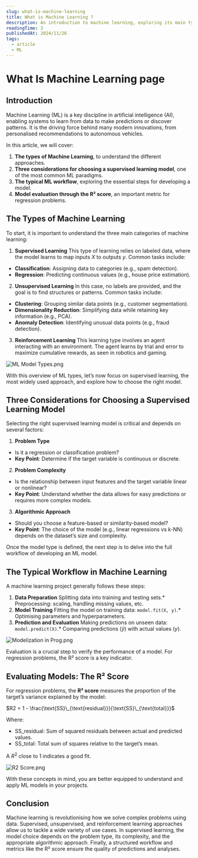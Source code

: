 ```yaml
---
slug: what-is-machine-learning
title: What is Machine Learning ?
description: An introduction to machine learning, exploring its main types, key model selection criteria, and the workflow from training to evaluation, with a focus on practical insights.
readingTime: 3
publishedAt: 2024/11/26
tags:
  - article
  - ML
---
```


# What Is Machine Learning page

## Introduction

Machine Learning (ML) is a key discipline in artificial intelligence (AI), enabling systems to learn from data to make predictions or discover patterns. It is the driving force behind many modern innovations, from personalised recommendations to autonomous vehicles.

In this article, we will cover:

1. **The types of Machine Learning**, to understand the different approaches.
2. **Three considerations for choosing a supervised learning model**, one of the most common ML paradigms.
3. **The typical ML workflow**, exploring the essential steps for developing a model.
4. **Model evaluation through the R² score**, an important metric for regression problems.

## The Types of Machine Learning

To start, it is important to understand the three main categories of machine learning:

1. **Supervised Learning** This type of learning relies on labeled data, where the model learns to map inputs $X$ to outputs $y$. Common tasks include:

- **Classification**: Assigning data to categories (e.g., spam detection).
- **Regression**: Predicting continuous values (e.g., house price estimation).

2. **Unsupervised Learning** In this case, no labels are provided, and the goal is to find structures or patterns. Common tasks include:

- **Clustering**: Grouping similar data points (e.g., customer segmentation).
- **Dimensionality Reduction**: Simplifying data while retaining key information (e.g., PCA).
- **Anomaly Detection**: Identifying unusual data points (e.g., fraud detection).

3. **Reinforcement Learning** This learning type involves an agent interacting with an environment. The agent learns by trial and error to maximize cumulative rewards, as seen in robotics and gaming.

![ML Model Types.png](/portfolio/ML/types.png)

With this overview of ML types, let’s now focus on supervised learning, the most widely used approach, and explore how to choose the right model.

## Three Considerations for Choosing a Supervised Learning Model

Selecting the right supervised learning model is critical and depends on several factors:

1. **Problem Type**

- Is it a regression or classification problem?
- **Key Point**: Determine if the target variable is continuous or discrete.

2. **Problem Complexity**

- Is the relationship between input features and the target variable linear or nonlinear?
- **Key Point**: Understand whether the data allows for easy predictions or requires more complex models.

3. **Algorithmic Approach**

- Should you choose a feature-based or similarity-based model?
- **Key Point**: The choice of the model (e.g., linear regressions vs k-NN) depends on the dataset’s size and complexity.

Once the model type is defined, the next step is to delve into the full workflow of developing an ML model.

## The Typical Workflow in Machine Learning

A machine learning project generally follows these steps:

1. **Data Preparation** Splitting data into training and testing sets.\* Preprocessing: scaling, handling missing values, etc.
2. **Model Training** Fitting the model on training data: `model.fit(X, y)`.\* Optimising parameters and hyperparameters.
3. **Prediction and Evaluation** Making predictions on unseen data: `model.predict(X)`.\* Comparing predictions ($\hat{y}$​) with actual values ($y$).

![Modelization in Prog.png](/portfolio/ML/model.png)

Evaluation is a crucial step to verify the performance of a model. For regression problems, the R² score is a key indicator.

## Evaluating Models: The R² Score

For regression problems, the **R² score** measures the proportion of the target’s variance explained by the model:

$R2 = 1 - \frac{\text{SS}\_{\text{residual}}}{\text{SS}\_{\text{total}}}$

Where:

- $\text{SS}\_{\text{residual}}$​: Sum of squared residuals between actual and predicted values.
- $\text{SS}\_{\text{total}}$​: Total sum of squares relative to the target’s mean.

A $R^2$ close to 1 indicates a good fit.

![R2 Score.png](/portfolio/ML/r2.png)

With these concepts in mind, you are better equipped to understand and apply ML models in your projects.

## Conclusion

Machine learning is revolutionising how we solve complex problems using data. Supervised, unsupervised, and reinforcement learning approaches allow us to tackle a wide variety of use cases. In supervised learning, the model choice depends on the problem type, its complexity, and the appropriate algorithmic approach. Finally, a structured workflow and metrics like the R² score ensure the quality of predictions and analyses.
